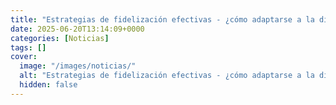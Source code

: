 ```yaml
---
title: "Estrategias de fidelización efectivas - ¿cómo adaptarse a la diversidad del mercado latinoamericano?"
date: 2025-06-20T13:14:09+0000
categories: [Noticias]
tags: []
cover:
  image: "/images/noticias/"
  alt: "Estrategias de fidelización efectivas - ¿cómo adaptarse a la diversidad del mercado latinoamericano?"
  hidden: false
---
```




